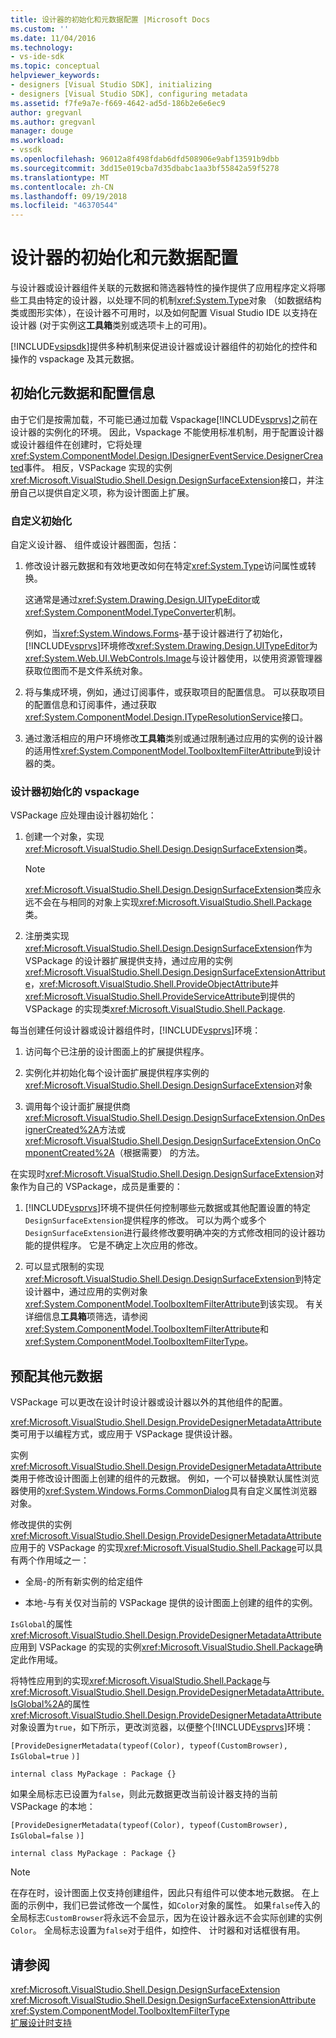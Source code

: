 ```yaml
---
title: 设计器的初始化和元数据配置 |Microsoft Docs
ms.custom: ''
ms.date: 11/04/2016
ms.technology:
- vs-ide-sdk
ms.topic: conceptual
helpviewer_keywords:
- designers [Visual Studio SDK], initializing
- designers [Visual Studio SDK], configuring metadata
ms.assetid: f7fe9a7e-f669-4642-ad5d-186b2e6e6ec9
author: gregvanl
ms.author: gregvanl
manager: douge
ms.workload:
- vssdk
ms.openlocfilehash: 96012a8f498fdab6dfd508906e9abf13591b9dbb
ms.sourcegitcommit: 3dd15e019cba7d35dbabc1aa3bf55842a59f5278
ms.translationtype: MT
ms.contentlocale: zh-CN
ms.lasthandoff: 09/19/2018
ms.locfileid: "46370544"
---
```

# <a name="designer-initialization-and-metadata-configuration"></a>设计器的初始化和元数据配置
与设计器或设计器组件关联的元数据和筛选器特性的操作提供了应用程序定义将哪些工具由特定的设计器，以处理不同的机制<xref:System.Type>对象 （如数据结构类或图形实体），在设计器不可用时，以及如何配置 Visual Studio IDE 以支持在设计器 (对于实例这**工具箱**类别或选项卡上的可用)。  
  
 [!INCLUDE[vsipsdk](../extensibility/includes/vsipsdk_md.md)]提供多种机制来促进设计器或设计器组件的初始化的控件和操作的 vspackage 及其元数据。  
  
## <a name="initialize-metadata-and-configuration-information"></a>初始化元数据和配置信息  
 由于它们是按需加载，不可能已通过加载 Vspackage[!INCLUDE[vsprvs](../code-quality/includes/vsprvs_md.md)]之前在设计器的实例化的环境。 因此，Vspackage 不能使用标准机制，用于配置设计器或设计器组件在创建时，它将处理<xref:System.ComponentModel.Design.IDesignerEventService.DesignerCreated>事件。 相反，VSPackage 实现的实例<xref:Microsoft.VisualStudio.Shell.Design.DesignSurfaceExtension>接口，并注册自己以提供自定义项，称为设计图面上扩展。  
  
### <a name="customize-initialization"></a>自定义初始化  
 自定义设计器、 组件或设计器图面，包括：  
  
1.  修改设计器元数据和有效地更改如何在特定<xref:System.Type>访问属性或转换。  
  
     这通常是通过<xref:System.Drawing.Design.UITypeEditor>或<xref:System.ComponentModel.TypeConverter>机制。  
  
     例如，当<xref:System.Windows.Forms>-基于设计器进行了初始化，[!INCLUDE[vsprvs](../code-quality/includes/vsprvs_md.md)]环境修改<xref:System.Drawing.Design.UITypeEditor>为<xref:System.Web.UI.WebControls.Image>与设计器使用，以使用资源管理器获取位图而不是文件系统对象。  
  
2.  将与集成环境，例如，通过订阅事件，或获取项目的配置信息。 可以获取项目的配置信息和订阅事件，通过获取<xref:System.ComponentModel.Design.ITypeResolutionService>接口。  
  
3.  通过激活相应的用户环境修改**工具箱**类别或通过限制通过应用的实例的设计器的适用性<xref:System.ComponentModel.ToolboxItemFilterAttribute>到设计器的类。  
  
### <a name="designer-initialization-by-a-vspackage"></a>设计器初始化的 vspackage  
 VSPackage 应处理由设计器初始化：  
  
1.  创建一个对象，实现<xref:Microsoft.VisualStudio.Shell.Design.DesignSurfaceExtension>类。  
  
    > [!NOTE]
    >  <xref:Microsoft.VisualStudio.Shell.Design.DesignSurfaceExtension>类应永远不会在与相同的对象上实现<xref:Microsoft.VisualStudio.Shell.Package>类。  
  
2.  注册类实现<xref:Microsoft.VisualStudio.Shell.Design.DesignSurfaceExtension>作为 VSPackage 的设计器扩展提供支持，通过应用的实例<xref:Microsoft.VisualStudio.Shell.Design.DesignSurfaceExtensionAttribute>，<xref:Microsoft.VisualStudio.Shell.ProvideObjectAttribute>并<xref:Microsoft.VisualStudio.Shell.ProvideServiceAttribute>到提供的 VSPackage 的实现类<xref:Microsoft.VisualStudio.Shell.Package>.  
  
 每当创建任何设计器或设计器组件时，[!INCLUDE[vsprvs](../code-quality/includes/vsprvs_md.md)]环境：  
  
1.  访问每个已注册的设计图面上的扩展提供程序。  
  
2.  实例化并初始化每个设计面扩展提供程序实例的<xref:Microsoft.VisualStudio.Shell.Design.DesignSurfaceExtension>对象  
  
3.  调用每个设计面扩展提供商<xref:Microsoft.VisualStudio.Shell.Design.DesignSurfaceExtension.OnDesignerCreated%2A>方法或<xref:Microsoft.VisualStudio.Shell.Design.DesignSurfaceExtension.OnComponentCreated%2A>（根据需要） 的方法。  
  
 在实现时<xref:Microsoft.VisualStudio.Shell.Design.DesignSurfaceExtension>对象作为自己的 VSPackage，成员是重要的：  
  
1.  [!INCLUDE[vsprvs](../code-quality/includes/vsprvs_md.md)]环境不提供任何控制哪些元数据或其他配置设置的特定`DesignSurfaceExtension`提供程序的修改。 可以为两个或多个`DesignSurfaceExtension`进行最终修改要明确冲突的方式修改相同的设计器功能的提供程序。 它是不确定上次应用的修改。  
  
2.  可以显式限制的实现<xref:Microsoft.VisualStudio.Shell.Design.DesignSurfaceExtension>到特定设计器中，通过应用的实例对象<xref:System.ComponentModel.ToolboxItemFilterAttribute>到该实现。 有关详细信息**工具箱**项筛选，请参阅<xref:System.ComponentModel.ToolboxItemFilterAttribute>和<xref:System.ComponentModel.ToolboxItemFilterType>。  
  
## <a name="additional-metadata-provisioning"></a>预配其他元数据  
 VSPackage 可以更改在设计时设计器或设计器以外的其他组件的配置。  
  
 <xref:Microsoft.VisualStudio.Shell.Design.ProvideDesignerMetadataAttribute>类可用于以编程方式，或应用于 VSPackage 提供设计器。  
  
 实例<xref:Microsoft.VisualStudio.Shell.Design.ProvideDesignerMetadataAttribute>类用于修改设计图面上创建的组件的元数据。 例如，一个可以替换默认属性浏览器使用的<xref:System.Windows.Forms.CommonDialog>具有自定义属性浏览器对象。  
  
 修改提供的实例<xref:Microsoft.VisualStudio.Shell.Design.ProvideDesignerMetadataAttribute>应用于的 VSPackage 的实现<xref:Microsoft.VisualStudio.Shell.Package>可以具有两个作用域之一：  
  
-   全局-的所有新实例的给定组件  
  
-   本地-与有关仅对当前的 VSPackage 提供的设计图面上创建的组件的实例。  
  
 `IsGlobal`的属性<xref:Microsoft.VisualStudio.Shell.Design.ProvideDesignerMetadataAttribute>应用到 VSPackage 的实现的实例<xref:Microsoft.VisualStudio.Shell.Package>确定此作用域。  
  
 将特性应用到的实现<xref:Microsoft.VisualStudio.Shell.Package>与<xref:Microsoft.VisualStudio.Shell.Design.ProvideDesignerMetadataAttribute.IsGlobal%2A>的属性<xref:Microsoft.VisualStudio.Shell.Design.ProvideDesignerMetadataAttribute>对象设置为`true`，如下所示，更改浏览器，以便整个[!INCLUDE[vsprvs](../code-quality/includes/vsprvs_md.md)]环境：  
  
 `[ProvideDesignerMetadata(typeof(Color), typeof(CustomBrowser),`   `IsGlobal=true`  `)]`  
  
 `internal class MyPackage : Package {}`  
  
 如果全局标志已设置为`false`，则此元数据更改当前设计器支持的当前 VSPackage 的本地：  
  
 `[ProvideDesignerMetadata(typeof(Color), typeof(CustomBrowser),`   `IsGlobal=false`  `)]`  
  
 `internal class MyPackage : Package {}`  
  
> [!NOTE]
>  在存在时，设计图面上仅支持创建组件，因此只有组件可以使本地元数据。 在上面的示例中，我们已尝试修改一个属性，如`Color`对象的属性。 如果`false`传入的全局标志`CustomBrowser`将永远不会显示，因为在设计器永远不会实际创建的实例`Color`。 全局标志设置为`false`对于组件，如控件、 计时器和对话框很有用。  
  
## <a name="see-also"></a>请参阅  
 <xref:Microsoft.VisualStudio.Shell.Design.DesignSurfaceExtension>   
 <xref:Microsoft.VisualStudio.Shell.Design.DesignSurfaceExtensionAttribute>   
 <xref:System.ComponentModel.ToolboxItemFilterType>   
 [扩展设计时支持](https://msdn.microsoft.com/Library/d6ac8a6a-42fd-4bc8-bf33-b212811297e2)